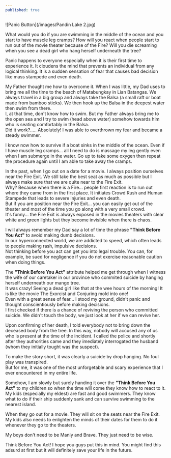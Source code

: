 ```yaml
---
published: true
---
```

![Panic Button](/images/Pandin Lake 2.jpg)

What would you do if you are swimming in the middle of the ocean and you start to have muscle leg cramps? How will you react when people start to run out of the movie theater because of the Fire? 
Will you die screaming when you see a dead girl who hang herself underneath the tree?

Panic happens to everyone especially when it is their first time to experience it. It cloudens the mind that prevents an individual from any logical thinking. It is a sudden sensation of fear that causes bad decision like mass stampede and even death.

My Father thought me how to overcome it. When I was little, my Dad uses to bring me all the time to the beach of Matabungkay in Lian Batangas. We always travel in a big group and always take the Balsa (a small raft or boat made from bamboo sticks). We then hook up the Balsa in the deepest water then swim from there.   
I, at that time, don't know how to swim. But my Father always bring me to the open sea and I try to swim (head above water) somehow towards him who is seating comfortably in the Balsa.   
Did it work?..... Absolutely! I was able to overthrown my fear and became a steady swimmer. 

I know now how to survive if a boat sinks in the middle of the ocean. Even if I have muscle leg cramps... all I need to do is massage my leg gently even when I am submerge in the water. Go up to take some oxygen then repeat the procedure again until I am able to take away the cramps.

In the past, when I go out on a date for a movie. I always position ourselves near the Fire Exit. We still take the best seat as much as possible but I always make sure that we are quite near to the Fire Exit.   
Why? Because when there is a Fire... people first reaction is to run out where they came from in the first place. It initiates Crowd Rush and Human Stampede that leads to severe injuries and even death.   
But if you are position near the Fire Exit... you can easily get out of the theater and most of the time you go along with a very small crowd.   
It's funny... the Fire Exit is always exposed in the movies theaters with clear white and green lights but they become invisible when there is chaos.

I will always remember my Dad say a lot of time the phrase **"Think Before You Act"** to avoid making dumb decisions.   
In our hyperconnected world, we are addicted to speed, which often leads to people making rash, impulsive decisions.   
Not thinking before you act can get you into legal trouble. You can, for example, be sued for negligence if you do not exercise reasonable caution when doing things. 

The **"Think Before You Act"** attribute helped me get through when I witness the wife of our caretaker in our province who commited suicide by hanging herself underneath our mango tree.   
It was crazy! Seeing a dead girl like that at the wee hours of the morning! It is like the movie The Exorcist and Conjuring mold into one!  
Even with a great sense of fear... I stood my ground, didn't panic and thought conscientiously before making decisions.   
I first checked if there is a chance of reviving the person who committed suicide. We didn't touch the body, we just look at her if we can revive her.

Upon confirming of her death, I told everybody not to bring down the deceased body from the tree. In this way, nobody will accused any of us who is present at the time of the incident.
I called the police and shortly after they authorities came and they imediately interrogated the husband (whom they initially tought was the suspect).

To make the story short, it was clearly a suicide by drop hanging. No foul play was transpired.   
But for me, it was one of the most unforgetable and scary experience that I ever encountered in my entire life.

Somehow, I am slowly but surely handing it over the **"Think Before You Act"** to my children so when the time will come they know how to react to it. My kids (especially my eldest) are fast and good swimmers. They know what to do if their ship suddenly sank and can survive swimming to the nearest island.

When they go out for a movie. They will sit on the seats near the Fire Exit. My kids also needs to enlighten the minds of their dates for them to do it whenever they go to the theaters. 

My boys don't need to be Manly and Brave. They just need to be wise. 

Think Before You Act! I hope you guys put this in mind. You might find this adsurd at first but it will definitely save your life in the future.

